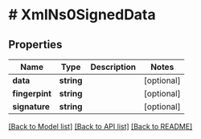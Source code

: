 # # XmlNs0SignedData

## Properties

Name | Type | Description | Notes
------------ | ------------- | ------------- | -------------
**data** | **string** |  | [optional]
**fingerpint** | **string** |  | [optional]
**signature** | **string** |  | [optional]

[[Back to Model list]](../../README.md#models) [[Back to API list]](../../README.md#endpoints) [[Back to README]](../../README.md)
